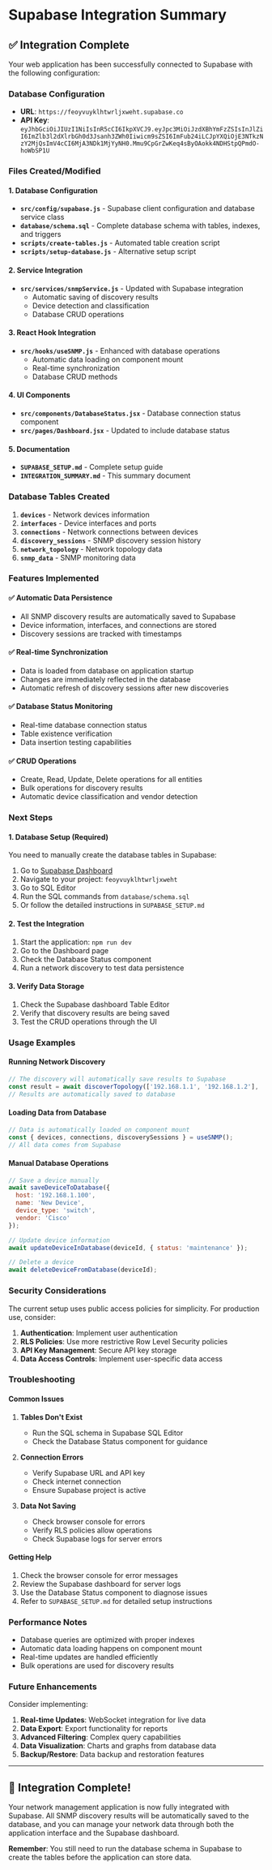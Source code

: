 # Supabase Integration Summary

## ✅ Integration Complete

Your web application has been successfully connected to Supabase with the following configuration:

### Database Configuration
- **URL**: `https://feoyvuyklhtwrljxweht.supabase.co`
- **API Key**: `eyJhbGciOiJIUzI1NiIsInR5cCI6IkpXVCJ9.eyJpc3MiOiJzdXBhYmFzZSIsInJlZiI6ImZlb3l2dXlrbGh0d3Jsanh3ZWh0Iiwicm9sZSI6ImFub24iLCJpYXQiOjE3NTkzNzY2MjQsImV4cCI6MjA3NDk1MjYyNH0.Mmu9CpGrZwKeq4sByOAokk4NDHStpQPmdO-hoWbSP1U`

### Files Created/Modified

#### 1. Database Configuration
- **`src/config/supabase.js`** - Supabase client configuration and database service class
- **`database/schema.sql`** - Complete database schema with tables, indexes, and triggers
- **`scripts/create-tables.js`** - Automated table creation script
- **`scripts/setup-database.js`** - Alternative setup script

#### 2. Service Integration
- **`src/services/snmpService.js`** - Updated with Supabase integration
  - Automatic saving of discovery results
  - Device detection and classification
  - Database CRUD operations

#### 3. React Hook Integration
- **`src/hooks/useSNMP.js`** - Enhanced with database operations
  - Automatic data loading on component mount
  - Real-time synchronization
  - Database CRUD methods

#### 4. UI Components
- **`src/components/DatabaseStatus.jsx`** - Database connection status component
- **`src/pages/Dashboard.jsx`** - Updated to include database status

#### 5. Documentation
- **`SUPABASE_SETUP.md`** - Complete setup guide
- **`INTEGRATION_SUMMARY.md`** - This summary document

### Database Tables Created

1. **`devices`** - Network devices information
2. **`interfaces`** - Device interfaces and ports
3. **`connections`** - Network connections between devices
4. **`discovery_sessions`** - SNMP discovery session history
5. **`network_topology`** - Network topology data
6. **`snmp_data`** - SNMP monitoring data

### Features Implemented

#### ✅ Automatic Data Persistence
- All SNMP discovery results are automatically saved to Supabase
- Device information, interfaces, and connections are stored
- Discovery sessions are tracked with timestamps

#### ✅ Real-time Synchronization
- Data is loaded from database on application startup
- Changes are immediately reflected in the database
- Automatic refresh of discovery sessions after new discoveries

#### ✅ Database Status Monitoring
- Real-time database connection status
- Table existence verification
- Data insertion testing capabilities

#### ✅ CRUD Operations
- Create, Read, Update, Delete operations for all entities
- Bulk operations for discovery results
- Automatic device classification and vendor detection

### Next Steps

#### 1. Database Setup (Required)
You need to manually create the database tables in Supabase:

1. Go to [Supabase Dashboard](https://supabase.com/dashboard)
2. Navigate to your project: `feoyvuyklhtwrljxweht`
3. Go to SQL Editor
4. Run the SQL commands from `database/schema.sql`
5. Or follow the detailed instructions in `SUPABASE_SETUP.md`

#### 2. Test the Integration
1. Start the application: `npm run dev`
2. Go to the Dashboard page
3. Check the Database Status component
4. Run a network discovery to test data persistence

#### 3. Verify Data Storage
1. Check the Supabase dashboard Table Editor
2. Verify that discovery results are being saved
3. Test the CRUD operations through the UI

### Usage Examples

#### Running Network Discovery
```javascript
// The discovery will automatically save results to Supabase
const result = await discoverTopology(['192.168.1.1', '192.168.1.2'], 'public');
// Results are automatically saved to database
```

#### Loading Data from Database
```javascript
// Data is automatically loaded on component mount
const { devices, connections, discoverySessions } = useSNMP();
// All data comes from Supabase
```

#### Manual Database Operations
```javascript
// Save a device manually
await saveDeviceToDatabase({
  host: '192.168.1.100',
  name: 'New Device',
  device_type: 'switch',
  vendor: 'Cisco'
});

// Update device information
await updateDeviceInDatabase(deviceId, { status: 'maintenance' });

// Delete a device
await deleteDeviceFromDatabase(deviceId);
```

### Security Considerations

The current setup uses public access policies for simplicity. For production use, consider:

1. **Authentication**: Implement user authentication
2. **RLS Policies**: Use more restrictive Row Level Security policies
3. **API Key Management**: Secure API key storage
4. **Data Access Controls**: Implement user-specific data access

### Troubleshooting

#### Common Issues

1. **Tables Don't Exist**
   - Run the SQL schema in Supabase SQL Editor
   - Check the Database Status component for guidance

2. **Connection Errors**
   - Verify Supabase URL and API key
   - Check internet connection
   - Ensure Supabase project is active

3. **Data Not Saving**
   - Check browser console for errors
   - Verify RLS policies allow operations
   - Check Supabase logs for server errors

#### Getting Help

1. Check the browser console for error messages
2. Review the Supabase dashboard for server logs
3. Use the Database Status component to diagnose issues
4. Refer to `SUPABASE_SETUP.md` for detailed setup instructions

### Performance Notes

- Database queries are optimized with proper indexes
- Automatic data loading happens on component mount
- Real-time updates are handled efficiently
- Bulk operations are used for discovery results

### Future Enhancements

Consider implementing:

1. **Real-time Updates**: WebSocket integration for live data
2. **Data Export**: Export functionality for reports
3. **Advanced Filtering**: Complex query capabilities
4. **Data Visualization**: Charts and graphs from database data
5. **Backup/Restore**: Data backup and restoration features

---

## 🎉 Integration Complete!

Your network management application is now fully integrated with Supabase. All SNMP discovery results will be automatically saved to the database, and you can manage your network data through both the application interface and the Supabase dashboard.

**Remember**: You still need to run the database schema in Supabase to create the tables before the application can store data.
